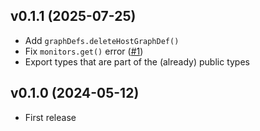 ## v0.1.1 (2025-07-25)

- Add `graphDefs.deleteHostGraphDef()`
- Fix `monitors.get()` error ([#1](https://github.com/susisu/mackerel-client/pull/1))
- Export types that are part of the (already) public types

## v0.1.0 (2024-05-12)

- First release
